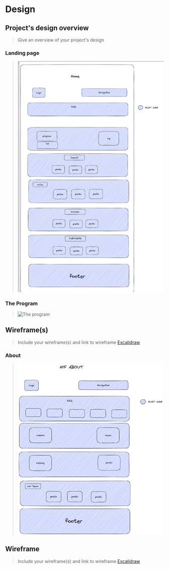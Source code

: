 # Design

## Project's design overview

> Give an overview of your project's design

### Landing page

> ![Home](./home-design.png)

### The Program

> ![The program]()

## Wireframe(s)

> Include your wireframe(s) and link to wireframe
> [Excalidraw](https://excalidraw.com/#room=61e27042cdfd7671e0a4,ior6egoRj6hUj_oQ0FFLcA)

### About

> ![Home](../public/hyfaboutdesing.png)

## Wireframe

> Include your wireframe(s) and link to wireframe
> [Excalidraw](https://excalidraw.com/#room=d43d17186fa6966a098b,Gho64IWTnL6OXg5svDbpQg)
